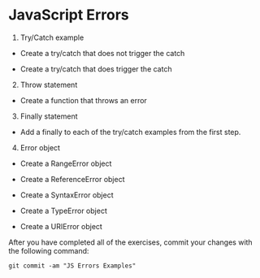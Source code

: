 # JavaScript Errors

1. Try/Catch example

* Create a try/catch that does not trigger the catch

* Create a try/catch that does trigger the catch

2. Throw statement

* Create a function that throws an error

3. Finally statement

* Add a finally to each of the try/catch examples from the first step.

4. Error object

* Create a RangeError object

* Create a ReferenceError object

* Create a SyntaxError object

* Create a TypeError object

* Create a URIError object

After you have completed all of the exercises, commit your changes with the following command:

```
git commit -am "JS Errors Examples"
```
